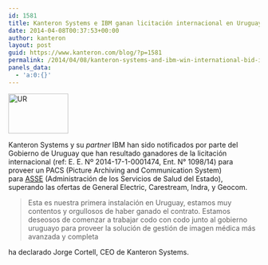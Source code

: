 ```yaml
---
id: 1581
title: Kanteron Systems e IBM ganan licitación internacional en Uruguay
date: 2014-04-08T00:37:53+00:00
author: kanteron
layout: post
guid: https://www.kanteron.com/blog/?p=1581
permalink: /2014/04/08/kanteron-systems-and-ibm-win-international-bid-in-uruguay/
panels_data:
  - 'a:0:{}'
---
```

<img class="aligncenter" alt="UR" src="https://upload.wikimedia.org/wikipedia/commons/thumb/f/fe/Flag_of_Uruguay.svg/120px-Flag_of_Uruguay.svg.png" width="120" height="80" />

Kanteron Systems y su _partner_ IBM han sido notificados por parte del Gobierno de Uruguay que han resultado ganadores de la licitación internacional (ref: E. E. Nº 2014-17-1-0001474, Ent. N° 1098/14) para proveer un PACS (Picture Archiving and Communication System) para <a title="https://www.asse.com.uy/" href="https://www.asse.com.uy/" target="_blank">ASSE</a> (Administración de los Servicios de Salud del Estado), superando las ofertas de General Electric, Carestream, Indra, y Geocom.

> Esta es nuestra primera instalación en Uruguay, estamos muy contentos y orgullosos de haber ganado el contrato. Estamos deseosos de comenzar a trabajar codo con codo junto al gobierno uruguayo para proveer la solución de gestión de imagen médica más avanzada y completa

ha declarado Jorge Cortell, CEO de Kanteron Systems.